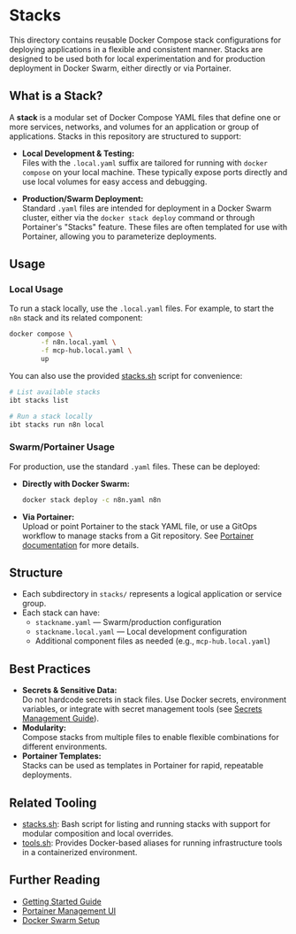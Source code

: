 # Stacks

This directory contains reusable Docker Compose stack configurations for deploying applications in a flexible and consistent manner. Stacks are designed to be used both for local experimentation and for production deployment in Docker Swarm, either directly or via Portainer.

## What is a Stack?

A **stack** is a modular set of Docker Compose YAML files that define one or more services, networks, and volumes for an application or group of applications. Stacks in this repository are structured to support:

- **Local Development & Testing:**  
	Files with the `.local.yaml` suffix are tailored for running with `docker compose` on your local machine. These typically expose ports directly and use local volumes for easy access and debugging.

- **Production/Swarm Deployment:**  
	Standard `.yaml` files are intended for deployment in a Docker Swarm cluster, either via the `docker stack deploy` command or through Portainer's "Stacks" feature. These files are often templated for use with Portainer, allowing you to parameterize deployments.

## Usage

### Local Usage

To run a stack locally, use the `.local.yaml` files. For example, to start the `n8n` stack and its related component:

```bash
docker compose \
		-f n8n.local.yaml \
		-f mcp-hub.local.yaml \
		up
```

You can also use the provided [stacks.sh](../../bin/bash/stacks.sh) script for convenience:

```bash
# List available stacks
ibt stacks list

# Run a stack locally
ibt stacks run n8n local
```

### Swarm/Portainer Usage

For production, use the standard `.yaml` files. These can be deployed:

- **Directly with Docker Swarm:**
	```bash
	docker stack deploy -c n8n.yaml n8n
	```

- **Via Portainer:**  
	Upload or point Portainer to the stack YAML file, or use a GitOps workflow to manage stacks from a Git repository. See [Portainer documentation](../../website/content/en/docs/a2.portainer.md) for more details.

## Structure

- Each subdirectory in `stacks/` represents a logical application or service group.
- Each stack can have:
	- `stackname.yaml` — Swarm/production configuration
	- `stackname.local.yaml` — Local development configuration
	- Additional component files as needed (e.g., `mcp-hub.local.yaml`)

## Best Practices

- **Secrets & Sensitive Data:**  
	Do not hardcode secrets in stack files. Use Docker secrets, environment variables, or integrate with secret management tools (see [Secrets Management Guide](../../website/content/en/docs/gs1.getting_started.md#configuration---secrets-management)).
- **Modularity:**  
	Compose stacks from multiple files to enable flexible combinations for different environments.
- **Portainer Templates:**  
	Stacks can be used as templates in Portainer for rapid, repeatable deployments.

## Related Tooling

- [stacks.sh](../../bin/bash/stacks.sh): Bash script for listing and running stacks with support for modular composition and local overrides.
- [tools.sh](../../bin/bash/tools.sh): Provides Docker-based aliases for running infrastructure tools in a containerized environment.

## Further Reading

- [Getting Started Guide](../../website/content/en/docs/gs1.getting_started.md)
- [Portainer Management UI](../../website/content/en/docs/a2.portainer.md)
- [Docker Swarm Setup](../../website/content/en/docs/b3.docker_swarm.md)

